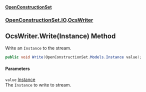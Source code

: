 #### [OpenConstructionSet](index 'index')
### [OpenConstructionSet.IO](index#OpenConstructionSet_IO 'OpenConstructionSet.IO').[OcsWriter](ZpKxsyHEFPikx37jMDDXsg 'OpenConstructionSet.IO.OcsWriter')
## OcsWriter.Write(Instance) Method
Write an `Instance` to the stream.  
```csharp
public void Write(OpenConstructionSet.Models.Instance value);
```
#### Parameters
<a name='OpenConstructionSet_IO_OcsWriter_Write(OpenConstructionSet_Models_Instance)_value'></a>
`value` [Instance](NhOPiCtebmQnk5Ll2Sv0og 'OpenConstructionSet.Models.Instance')  
The `Instance` to write to stream.
  
